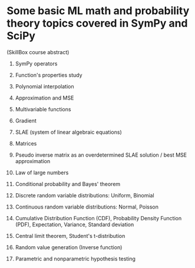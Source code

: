 # Some basic ML math and probability theory topics covered in SymPy and SciPy
(SkillBox course abstract)

1. SymPy operators
2. Function's properties study
3. Polynomial interpolation
4. Approximation and MSE
5. Multivariable functions
6. Gradient
7. SLAE (system of linear algebraic equations)
8. Matrices
9. Pseudo inverse matrix as an overdetermined SLAE solution / best MSE approximation

1. Law of large numbers
2. Conditional probability and Bayes' theorem
3. Discrete random variable distributions: Uniform, Binomial
4. Continuous random variable distributions: Normal, Poisson
5. Cumulative Distribution Function (CDF), Probability Density Function (PDF), Expectation, Variance, Standard deviation  
6. Central limit theorem, Student's t-distribution
7. Random value generation (Inverse function)
8. Parametric and nonparametric hypothesis testing
